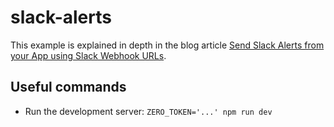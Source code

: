 # slack-alerts

This example is explained in depth in the blog article [Send Slack Alerts from your App using Slack Webhook URLs](https://www.tryzero.com/blog/send-slack-alerts-from-your-app-using-slack-webhook-urls).

## Useful commands

- Run the development server: `ZERO_TOKEN='...' npm run dev`
